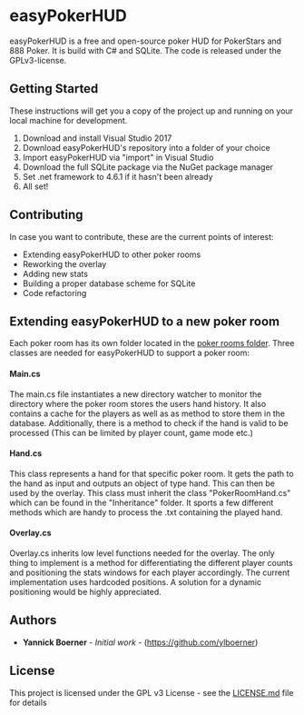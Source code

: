 # easyPokerHUD

easyPokerHUD is a free and open-source poker HUD for PokerStars and 888 Poker. It is build with C# and SQLite. The code is released under the GPLv3-license.

## Getting Started

These instructions will get you a copy of the project up and running on your local machine for development.

1. Download and install Visual Studio 2017
2. Download easyPokerHUD's repository into a folder of your choice
3. Import easyPokerHUD via "import" in Visual Studio
4. Download the full SQLite package via the NuGet package manager
5. Set .net framework to 4.6.1 if it hasn't been already
6. All set!


## Contributing

In case you want to contribute, these are the current points of interest:

* Extending easyPokerHUD to other poker rooms
* Reworking the overlay
* Adding new stats
* Building a proper database scheme for SQLite
* Code refactoring

## Extending easyPokerHUD to a new poker room

Each poker room has its own folder located in the [poker rooms folder](https://github.com/ylboerner/easyPokerHUD/tree/master/easyPokerHUD/Source/Poker%20Rooms). Three classes are needed for easyPokerHUD to support a poker room:

#### Main.cs
The main.cs file instantiates a new directory watcher to monitor the directory where the poker room stores the users hand history. It also contains a cache for the players as well as as method to store them in the database. Additionally, there is a method to check if the hand is valid to be processed (This can be limited by player count, game mode etc.)

#### Hand.cs
This class represents a hand for that specific poker room. It gets the path to the hand as input and outputs an object of type hand. This can then be used by the overlay. This class must inherit the class "PokerRoomHand.cs" which can be found in the "Inheritance" folder. It sports a few different methods which are handy to process the .txt containing the played hand.


#### Overlay.cs
Overlay.cs inherits low level functions needed for the overlay. The only thing to implement is a method for differentiating the different player counts and positioning the stats windows for each player accordingly. The current implementation uses hardcoded positions. A solution for a dynamic positioning would be highly appreciated.

## Authors

* **Yannick Boerner** - *Initial work* - (https://github.com/ylboerner)

## License

This project is licensed under the GPL v3 License - see the [LICENSE.md](LICENSE.md) file for details
